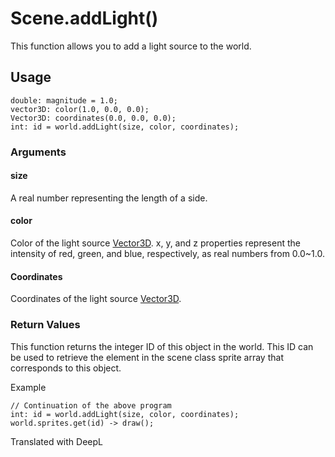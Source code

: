 # Scene.addLight()

This function allows you to add a light source to the world.

## Usage

```
double: magnitude = 1.0;
vector3D: color(1.0, 0.0, 0.0);
Vector3D: coordinates(0.0, 0.0, 0.0);
int: id = world.addLight(size, color, coordinates);
```

### Arguments

#### size

A real number representing the length of a side.

#### color

Color of the light source [Vector3D](/lib/math/vec3). x, y, and z properties represent the intensity of red, green, and blue, respectively, as real numbers from 0.0~1.0.

#### Coordinates

Coordinates of the light source [Vector3D](/lib/math/vec3).

### Return Values

This function returns the integer ID of this object in the world. This ID can be used to retrieve the element in the scene class sprite array that corresponds to this object.

Example

```
// Continuation of the above program
int: id = world.addLight(size, color, coordinates);
world.sprites.get(id) -> draw();
```

Translated with DeepL
